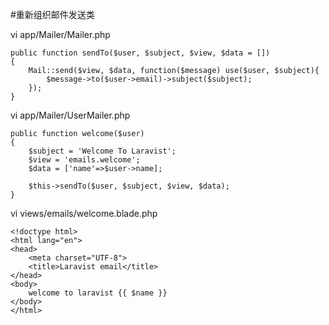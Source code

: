 #重新组织邮件发送类

vi app/Mailer/Mailer.php
```
public function sendTo($user, $subject, $view, $data = [])
{
    Mail::send($view, $data, function($message) use($user, $subject){
        $message->to($user->email)->subject($subject);
    });
}
```

vi app/Mailer/UserMailer.php
```
public function welcome($user)
{
    $subject = 'Welcome To Laravist';
    $view = 'emails.welcome';
    $data = ['name'=>$user->name];
    
    $this->sendTo($user, $subject, $view, $data);
}
```

vi views/emails/welcome.blade.php
```
<!doctype html>
<html lang="en">
<head>
    <meta charset="UTF-8">
    <title>Laravist email</title>
</head>
<body>
    welcome to laravist {{ $name }}
</body>
</html>
```



